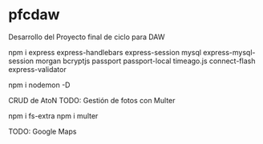 # pfcdaw
Desarrollo del Proyecto final de ciclo para DAW


npm i express express-handlebars express-session mysql express-mysql-session morgan bcryptjs passport passport-local timeago.js connect-flash express-validator

npm i  nodemon -D

CRUD de AtoN
TODO: Gestión de fotos con Multer

npm i fs-extra
npm i multer  

TODO: Google Maps

